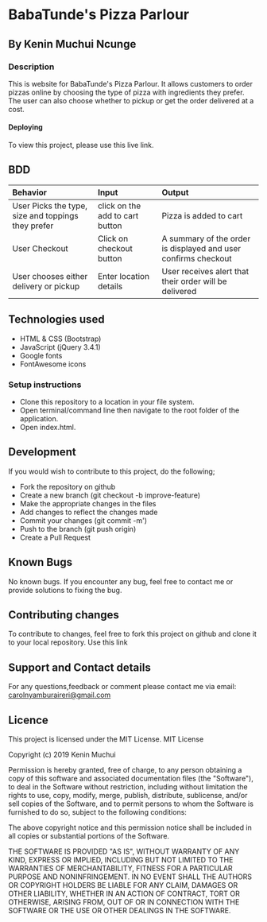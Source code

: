 # BabaTunde's Pizza Parlour

## By Kenin Muchui Ncunge

### Description

This is website for BabaTunde's Pizza Parlour. It allows customers to order pizzas online by choosing the type of pizza with ingredients they prefer. The user can also choose whether to pickup or get the order delivered at a cost.

#### Deploying

To view this project, please use this live link. 

## BDD

| Behavior                                           | Input                           | Output                                                         |
| :------------------------------------------------- | :------------------------------ | :------------------------------------------------------------- |
| User Picks the type, size and toppings they prefer | click on the add to cart button | Pizza is added to cart                                         |
| User Checkout                                      | Click on checkout button        | A summary of the order is displayed and user confirms checkout |
| User chooses either delivery or pickup             | Enter location details          | User receives alert that their order will be delivered         |

## Technologies used

- HTML & CSS (Bootstrap)
- JavaScript (jQuery 3.4.1)
- Google fonts
- FontAwesome icons

### Setup instructions

- Clone this repository to a location in your file system.
- Open terminal/command line then navigate to the root folder of the application.
- Open index.html.

## Development

If you would wish to contribute to this project, do the following;

- Fork the repository on github
- Create a new branch (git checkout -b improve-feature)
- Make the appropriate changes in the files
- Add changes to reflect the changes made
- Commit your changes (git commit -m')
- Push to the branch (git push origin)
- Create a Pull Request

## Known Bugs

No known bugs.
If you encounter any bug, feel free to contact me or provide solutions to fixing the bug.

## Contributing changes

To contribute to changes, feel free to fork this project on github and clone it to your local repository. Use this link 

## Support and Contact details

For any questions,feedback or comment please contact me via email: carolnyamburaireri@gmail.com

## Licence

This project is licensed under the MIT License.
MIT License

Copyright (c) 2019 Kenin Muchui

Permission is hereby granted, free of charge, to any person obtaining a copy of this software and associated documentation files (the "Software"), to deal in the Software without restriction, including without limitation the rights to use, copy, modify, merge, publish, distribute, sublicense, and/or sell copies of the Software, and to permit persons to whom the Software is furnished to do so, subject to the following conditions:

The above copyright notice and this permission notice shall be included in all copies or substantial portions of the Software.

THE SOFTWARE IS PROVIDED "AS IS", WITHOUT WARRANTY OF ANY KIND, EXPRESS OR IMPLIED, INCLUDING BUT NOT LIMITED TO THE WARRANTIES OF MERCHANTABILITY, FITNESS FOR A PARTICULAR PURPOSE AND NONINFRINGEMENT. IN NO EVENT SHALL THE AUTHORS OR COPYRIGHT HOLDERS BE LIABLE FOR ANY CLAIM, DAMAGES OR OTHER LIABILITY, WHETHER IN AN ACTION OF CONTRACT, TORT OR OTHERWISE, ARISING FROM, OUT OF OR IN CONNECTION WITH THE SOFTWARE OR THE USE OR OTHER DEALINGS IN THE SOFTWARE.